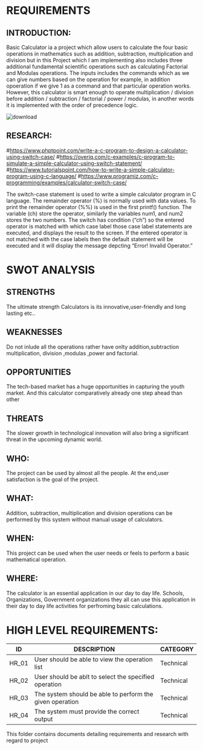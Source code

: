# REQUIREMENTS
## INTRODUCTION:
Basic Calculator ia a project which allow users to calculate the four basic operations in mathematics such as addition, subtraction, multiplication and division but in this Project which I am implementing also includes three additional fundamental scientific operations such as calculating Factorial and Modulas operations. The inputs includes the commands which as we can give numbers based on the operation for example, in addition opoeration if we give 1 as a command and that particular operation works. However, this calculator is smart enough to operate multiplication / division before addition / subtraction / factorial / power / modulas, in another words it is implemented with the order of precedence logic.

![download](https://user-images.githubusercontent.com/101380469/161401388-53d9439c-a699-43e0-bdc2-a398dfaf65f0.jpg)

## RESEARCH:
#https://www.phptpoint.com/write-a-c-program-to-design-a-calculator-using-switch-case/
#https://overiq.com/c-examples/c-program-to-simulate-a-simple-calculator-using-switch-statement/
#https://www.tutorialspoint.com/how-to-write-a-simple-calculator-program-using-c-language/
#https://www.programiz.com/c-programming/examples/calculator-switch-case/

The switch-case statement is used to write a simple calculator program in C language. The remainder operator (%) is normally used with data values. To print the remainder operator (%%) is used in the first printf() function. The variable (ch) store the operator, similarly the variables num1, and num2 stores the two numbers. The switch has condition (“ch”) so the entered operator is matched with which case label those case label statements are executed, and displays the result to the screen. If the entered operator is not matched with the case labels then the default statement will be executed and it will display the message depcting “Error! Invalid Operator.”
# SWOT ANALYSIS
## STRENGTHS

  The ultimate strength Calculators is its innovative,user-friendly and long lasting etc..

## WEAKNESSES

  Do not inlude all the operations rather have onlty addition,subtraction multiplication, division ,modulas ,power and factorial.

## OPPORTUNITIES

   The tech-based market has a huge opportunities in capturing the youth market. And this calculator comparatively already one step ahead than other

## THREATS

   The slower growth in technological innovation will also bring a significant threat in the upcoming dynamic world.
 
 
## WHO:
  The project can be used by almost all the people. At the end,user satisfaction is the goal of the project.
## WHAT:
  Addition, subtraction, multiplication and division operations can be performed by this system without manual usage of calculators.
## WHEN:
  This project can be used when the user needs or feels to perform a basic mathematical operation.
## WHERE:
  The calculator is an essential application in our day to day life. Schools, Organizations, Government organizations they all can use this application in their day to   day life activities for perfroming basic calculations.

 # HIGH LEVEL REQUIREMENTS:
|   ID       |         	DESCRIPTION	                                      |   CATEGORY |
|------------|------------------------------------------------------------|------------|
| HR_01 	   |  User should be able to view the operation list	          |   Technical|
| HR_02 	   | User should be ablt to select the specified operation	    |   Technical|
| HR_03	     | The system should be able to perform the given operation  	|   Technical| 
| HR_04	     | The system must provide the correct output	                |   Technical|

 This folder contains documents detailing requirements and research with regard to project
